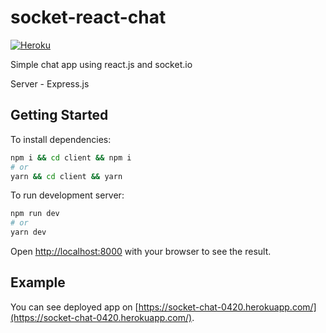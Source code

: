 # socket-react-chat

[![Heroku](http://heroku-badge.herokuapp.com/?app=socket-chat-0420&style=flat&svg=1)](https://socket-chat-0420.herokuapp.com/)

Simple chat app using react.js and socket.io

Server - Express.js

## Getting Started

To install dependencies:

```bash
npm i && cd client && npm i
# or
yarn && cd client && yarn
```

To run development server:

```bash
npm run dev
# or
yarn dev
```

Open [http://localhost:8000](http://localhost:8000) with your browser to see the result.

## Example

You can see deployed app on [https://socket-chat-0420.herokuapp.com/](https://socket-chat-0420.herokuapp.com/).
